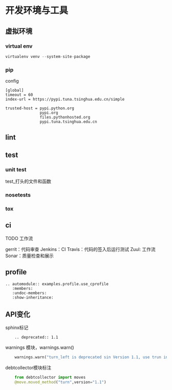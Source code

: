 
# 开发环境与工具

## 虚拟环境

### virtual env

```python
virtualenv venv --system-site-package
```

### pip

config
```
[global]
timeout = 60
index-url = https://pypi.tuna.tsinghua.edu.cn/simple

trusted-host = pypi.python.org
               pypi.org
               files.pythonhosted.org
               pypi.tuna.tsinghua.edu.cn
```

## lint

## test

### unit test

test_打头的文件和函数

### nosetests

### tox

## ci

TODO 工作流

gerrit：代码审查
Jenkins：CI
Travis：代码的签入后运行测试
Zuul: 工作流
Sonar：质量检查和展示

## profile

```eval_rst
.. automodule:: examples.profile.use_cprofile
   :members:
   :undoc-members:
   :show-inheritance:
```

## API变化

sphinx标记

```
    .. deprecated:: 1.1
```

warnings 模块，warnings.warn()

```python
    warnings.warn("turn_left is deprecated sin Version 1.1, use trun instead")
```

debtcollector模块标注
``` python
    from debtcollector import moves
    @move.moved_method("turn",version="1.1")
```
